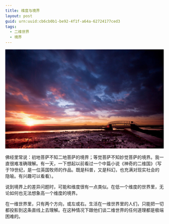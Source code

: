 ```yaml
---
title: 维度与境界
layout: post
guid: urn:uuid:cb6cb0b1-be92-4f1f-a64a-62724177ced3
tags:
  - 二维世界
  - 境界
---
```



[![](/media/files/2014/07/02/jdywd.png)](https://bolg-1257385283.cos.ap-chengdu.myqcloud.com/2014/07/02/jdywd.png)

佛经里常说：初地菩萨不知二地菩萨的境界；等觉菩萨不知妙觉菩萨的境界。我一直很难准确理解。有一天，一下想起以前看过一个中篇小说《神奇的二维国》（写于19世纪，是一位英国牧师的作品。既是科普，又是科幻，也充满对现实社会的隐喻。有兴趣可以看看）。

说到境界上的差异问题时，可能和维度很有一点类似。在低一个维度的世界里，无论如何也无法想象高一个维度的境界。

在一维世界里，只有两个方向，或左或右。生活在一维世界里的人们，只能把一切都投影到这条直线上去理解。在这种情况下跟他们谈二维世界的任何道理都是极端困难的。